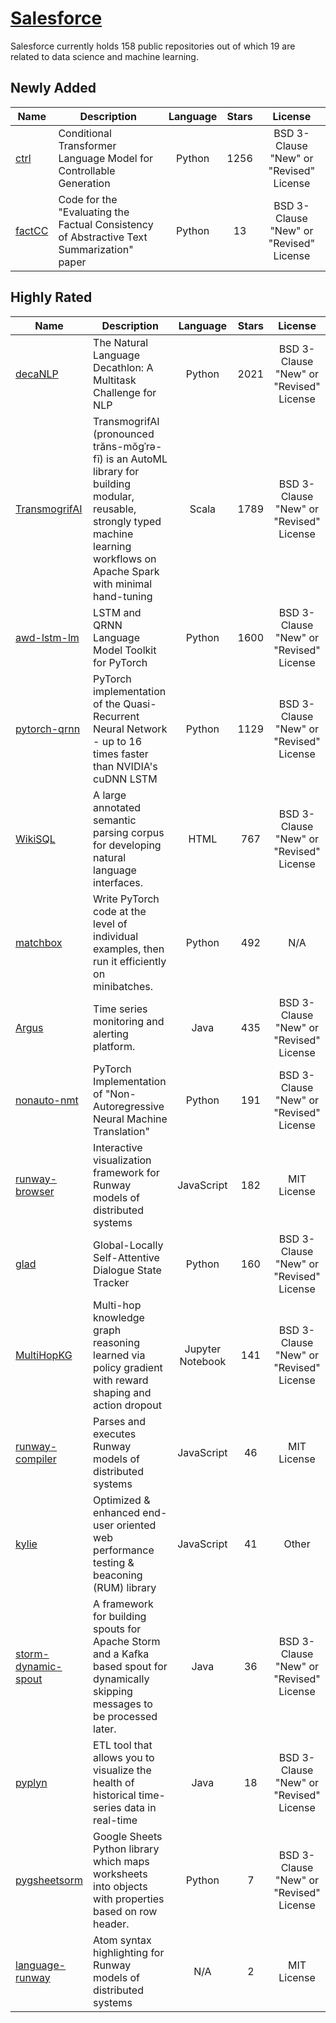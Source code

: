 # [Salesforce](https://github.com/salesforce)

Salesforce currently holds 158 public repositories out of which 19 are related to data science and machine learning.

 ## Newly Added

| Name | Description | Language | Stars | License |
| ---- | ----------- | :--------: | :-----: | :-------: |
| [ctrl](https://github.com/salesforce/ctrl) | Conditional Transformer Language Model for Controllable Generation | Python | 1256 | BSD 3-Clause "New" or "Revised" License |
| [factCC](https://github.com/salesforce/factCC) | Code for the "Evaluating the Factual Consistency of Abstractive Text Summarization" paper | Python | 13 | BSD 3-Clause "New" or "Revised" License |

## Highly Rated

| Name | Description | Language | Stars | License |
| ---- | ----------- | :--------: | :-----: | :-------: |
 | [decaNLP](https://github.com/salesforce/decaNLP) | The Natural Language Decathlon: A Multitask Challenge for NLP | Python | 2021 | BSD 3-Clause "New" or "Revised" License |
| [TransmogrifAI](https://github.com/salesforce/TransmogrifAI) | TransmogrifAI (pronounced trăns-mŏgˈrə-fī) is an AutoML library for building modular, reusable, strongly typed machine learning workflows on Apache Spark with minimal hand-tuning | Scala | 1789 | BSD 3-Clause "New" or "Revised" License |
| [awd-lstm-lm](https://github.com/salesforce/awd-lstm-lm) | LSTM and QRNN Language Model Toolkit for PyTorch | Python | 1600 | BSD 3-Clause "New" or "Revised" License |
| [pytorch-qrnn](https://github.com/salesforce/pytorch-qrnn) | PyTorch implementation of the Quasi-Recurrent Neural Network - up to 16 times faster than NVIDIA's cuDNN LSTM | Python | 1129 | BSD 3-Clause "New" or "Revised" License |
| [WikiSQL](https://github.com/salesforce/WikiSQL) | A large annotated semantic parsing corpus for developing natural language interfaces. | HTML | 767 | BSD 3-Clause "New" or "Revised" License |
| [matchbox](https://github.com/salesforce/matchbox) | Write PyTorch code at the level of individual examples, then run it efficiently on minibatches. | Python | 492 | N/A |
| [Argus](https://github.com/salesforce/Argus) | Time series monitoring and alerting platform. | Java | 435 | BSD 3-Clause "New" or "Revised" License |
| [nonauto-nmt](https://github.com/salesforce/nonauto-nmt) | PyTorch Implementation of "Non-Autoregressive Neural Machine Translation" | Python | 191 | BSD 3-Clause "New" or "Revised" License |
| [runway-browser](https://github.com/salesforce/runway-browser) | Interactive visualization framework for Runway models of distributed systems | JavaScript | 182 | MIT License |
| [glad](https://github.com/salesforce/glad) | Global-Locally Self-Attentive Dialogue State Tracker | Python | 160 | BSD 3-Clause "New" or "Revised" License |
| [MultiHopKG](https://github.com/salesforce/MultiHopKG) | Multi-hop knowledge graph reasoning learned via policy gradient with reward shaping and action dropout  | Jupyter Notebook | 141 | BSD 3-Clause "New" or "Revised" License |
| [runway-compiler](https://github.com/salesforce/runway-compiler) | Parses and executes Runway models of distributed systems | JavaScript | 46 | MIT License |
| [kylie](https://github.com/salesforce/kylie) | Optimized & enhanced end-user oriented web performance testing & beaconing (RUM) library | JavaScript | 41 | Other |
| [storm-dynamic-spout](https://github.com/salesforce/storm-dynamic-spout) | A framework for building spouts for Apache Storm and a Kafka based spout for dynamically skipping messages to be processed later. | Java | 36 | BSD 3-Clause "New" or "Revised" License |
| [pyplyn](https://github.com/salesforce/pyplyn) | ETL tool that allows you to visualize the health of historical time-series data in real-time | Java | 18 | BSD 3-Clause "New" or "Revised" License |
| [pygsheetsorm](https://github.com/salesforce/pygsheetsorm) | Google Sheets Python library which maps worksheets into objects with properties based on row header. | Python | 7 | BSD 3-Clause "New" or "Revised" License |
| [language-runway](https://github.com/salesforce/language-runway) | Atom syntax highlighting for Runway models of distributed systems | N/A | 2 | MIT License |

